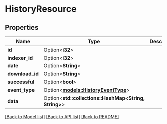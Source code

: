 # HistoryResource

## Properties

Name | Type | Description | Notes
------------ | ------------- | ------------- | -------------
**id** | Option<**i32**> |  | [optional]
**indexer_id** | Option<**i32**> |  | [optional]
**date** | Option<**String**> |  | [optional]
**download_id** | Option<**String**> |  | [optional]
**successful** | Option<**bool**> |  | [optional]
**event_type** | Option<[**models::HistoryEventType**](HistoryEventType.md)> |  | [optional]
**data** | Option<**std::collections::HashMap<String, String>**> |  | [optional]

[[Back to Model list]](../README.md#documentation-for-models) [[Back to API list]](../README.md#documentation-for-api-endpoints) [[Back to README]](../README.md)



